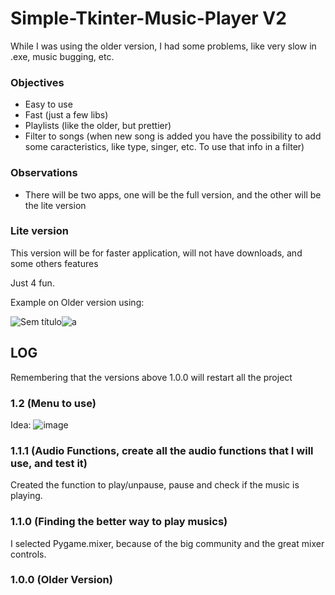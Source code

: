 # Simple-Tkinter-Music-Player V2

While I was using the older version, I had some problems, like very slow in .exe, music bugging, etc.

### Objectives
- Easy to use
- Fast (just a few libs)
- Playlists (like the older, but prettier)
- Filter to songs (when new song is added you have the possibility to add some caracteristics, like type, singer, etc. To use that info in a filter)

### Observations
- There will be two apps, one will be the full version, and the other will be the lite version

### Lite version
This version will be for faster application, will not have downloads, and some others features


Just 4 fun.

Example on Older version using:

![Sem título](https://user-images.githubusercontent.com/62257920/121348602-ec801f00-c8fe-11eb-8b5b-e20eb9993cdf.png)![a](https://user-images.githubusercontent.com/62257920/122803486-0fb2b300-d29d-11eb-9349-3e61de3593af.png)

## LOG
Remembering that the versions above 1.0.0 will restart all the project

### 1.2 (Menu to use)
Idea: ![image](https://user-images.githubusercontent.com/62257920/132415811-8c04e126-6a15-45b8-87a6-885a4f2ea8c6.png)


### 1.1.1 (Audio Functions, create all the audio functions that I will use, and test it)
Created the function to play/unpause, pause and check if the music is playing.

### 1.1.0 (Finding the better way to play musics)
I selected Pygame.mixer, because of the big community and the great mixer controls.

### 1.0.0 (Older Version)

